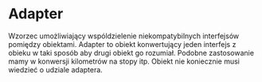 <h1>
    Adapter
</h1>

<p>
    Wzorzec umożliwiający wspóldzielenie niekompatybilnych interfejsów pomiędzy obiektami.
    Adapter to obiekt konwertujący jeden interfejs z obieku w taki sposób aby drugi obiekt go rozumiał. 
    Podobne zastosowanie mamy w konwersji kilometrów na stopy itp. Obiekt nie koniecznie musi wiedzieć o udziale adaptera.
    
</p>
